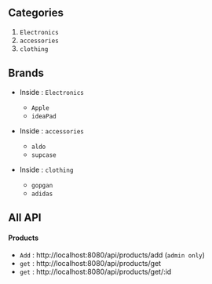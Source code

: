 ## Categories 
1. `Electronics`
2. `accessories`
3. `clothing`

## Brands  
- Inside : `Electronics`
   - `Apple`
   - `ideaPad`

- Inside : `accessories`
   - `aldo`
   - `supcase`  

- Inside : `clothing`
   - `gopgan`
   - `adidas`     



## All API

#### Products
  - `Add` : http://localhost:8080/api/products/add (`admin only`)
  - `get` : http://localhost:8080/api/products/get
  - `get` : http://localhost:8080/api/products/get/:id